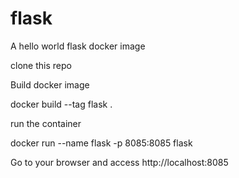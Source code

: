 # flask
A hello world flask docker image

clone this repo 

Build docker image

docker build --tag flask .

run the container

docker run --name flask -p 8085:8085  flask

Go to your browser and access http://localhost:8085


